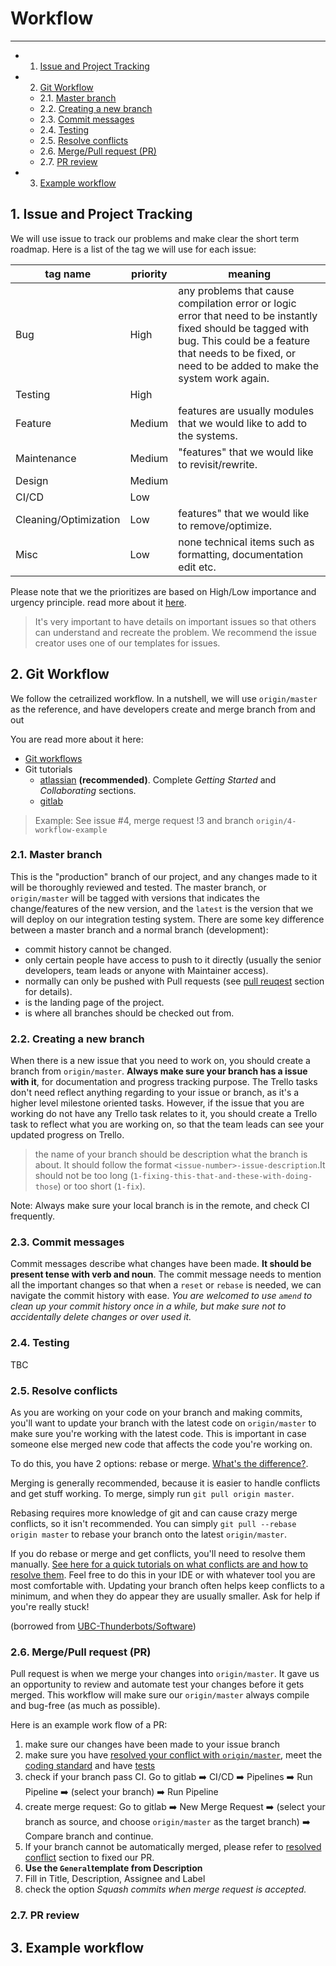 # Workflow

---

<!-- vscode-markdown-toc -->
* 1. [Issue and Project Tracking](#IssueandProjectTracking)
* 2. [Git Workflow](#GitWorkflow)
	* 2.1. [Master branch](#Masterbranch)
	* 2.2. [Creating a new branch](#Creatinganewbranch)
	* 2.3. [Commit messages](#Commitmessages)
	* 2.4. [Testing](#Testing)
	* 2.5. [Resolve conflicts](#Resolveconflicts)
	* 2.6. [Merge/Pull request (PR)](#MergePullrequestPR)
	* 2.7. [PR review](#PRreview)
* 3. [Example workflow](#Exampleworkflow)

<!-- vscode-markdown-toc-config
	numbering=true
	autoSave=true
	/vscode-markdown-toc-config -->
<!-- /vscode-markdown-toc -->


##  1. <a name='IssueandProjectTracking'></a>Issue and Project Tracking

We will use issue to track our problems and make clear the short term roadmap. Here is a list of the tag we will use for each issue:

| tag name              | priority | meaning                                                      |
| --------------------- | -------- | ------------------------------------------------------------ |
| Bug                   | High     | any problems that cause compilation error or logic error that need to be instantly fixed should be tagged with bug. This could be a feature that needs to be fixed, or need to be added to make the system work again. |
| Testing               | High     |                                                              |
| Feature               | Medium   | features are usually modules that we would like to add to the systems. |
| Maintenance           | Medium   | "features" that we would like to revisit/rewrite.            |
| Design                | Medium   |                                                              |
| CI/CD                 | Low      |                                                              |
| Cleaning/Optimization | Low      | features" that we would like to remove/optimize.             |
| Misc                  | Low      | none technical items such as formatting, documentation edit etc. |

Please note that we the prioritizes are based on High/Low importance and urgency principle. read more about it [here](https://www.mindtools.com/pages/article/newHTE_91.htm).

> It's very important to have details on important issues so that others can understand and recreate the problem. We recommend the issue creator uses one of our templates for issues. 



##  2. <a name='GitWorkflow'></a>Git Workflow

We follow the cetrailized workflow. In a nutshell, we will use `origin/master` as the reference, and have developers create and merge branch from and out 

You are read more about it here:

- [Git workflows](https://www.atlassian.com/git/tutorials/comparing-workflows#centralized-workflow)
- Git tutorials
  - [atlassian](https://www.atlassian.com/git/tutorials/comparing-workflows#centralized-workflow) **(recommended)**. Complete *Getting Started* and *Collaborating* sections.
  - [gitlab](https://docs.gitlab.com/ee/gitlab-basics/)

> Example: See issue #4, merge request !3 and branch `origin/4-workflow-example`

###  2.1. <a name='Masterbranch'></a>Master branch

This is the "production" branch of our project, and any changes made to it will be thoroughly reviewed and tested. The master branch, or `origin/master` will be tagged with versions that indicates the change/features of the new version, and the `latest` is the version that we will deploy on our integration testing system. There are some key difference between a master branch and a normal branch (development):

- commit history cannot be changed.
- only certain people have access to push to it directly (usually the senior developers, team leads or anyone with Maintainer access).
- normally can only be pushed with Pull requests (see [pull reuqest](#merge/pull-request) section for details).
- is the landing page of the project.
- is where all branches should be checked out from.

###  2.2. <a name='Creatinganewbranch'></a>Creating a new branch

When there is a new issue that you need to work on, you should create a branch from `origin/master`. **Always make sure your branch has a issue with it**, for documentation and progress tracking purpose. The Trello tasks don't need reflect anything regarding to your issue or branch, as it's a higher level milestone oriented tasks. However, if the issue that you are working do not have any Trello task relates to it, you should create a Trello task to reflect what you are working on, so that the team leads can see your updated progress on Trello.

> the name of your branch should be description what the branch is about. It should follow the format `<issue-number>-issue-description`.It should not be too long (`1-fixing-this-that-and-these-with-doing-those`) or too short (`1-fix`). 

Note: Always make sure your local branch is in the remote, and check CI frequently.

###  2.3. <a name='Commitmessages'></a>Commit messages

Commit messages describe what changes have been made. **It should be present tense with verb and noun**. The commit message needs to mention all the important changes so that when a `reset` or `rebase` is needed, we can navigate the commit history with ease. *You are welcomed to use `amend` to clean up your commit history once in a while, but make sure not to accidentally delete changes or over used it.*

###  2.4. <a name='Testing'></a>Testing

TBC

###  2.5. <a name='Resolveconflicts'></a>Resolve conflicts
As you are working on your code on your branch and making commits, you'll want to update your branch with the latest code on `origin/master` to make sure you're working with the latest code. This is important in case someone else merged new code that affects the code you're working on.

To do this, you have 2 options: rebase or merge. [What's the difference?](https://www.atlassian.com/git/tutorials/merging-vs-rebasing). 

Merging is generally recommended, because it is easier to handle conflicts and get stuff working. To merge, simply run `git pull origin master`.

Rebasing requires more knowledge of git and can cause crazy merge conflicts, so it isn't recommended. You can simply `git pull --rebase origin master` to rebase your branch onto the latest `origin/master`.

If you do rebase or merge and get conflicts, you'll need to resolve them manually. [See here for a quick tutorials on what conflicts are and how to resolve them](https://www.atlassian.com/git/tutorials/using-branches/merge-conflicts). Feel free to do this in your IDE or with whatever tool you are most comfortable with. Updating your branch often helps keep conflicts to a minimum, and when they do appear they are usually smaller. Ask for help if you're really stuck!

(borrowed from [UBC-Thunderbots/Software](https://github.com/UBC-Thunderbots/Software/blob/master/docs/workflow.md#updating-your-branch-and-resolving-conflicts))


###  2.6. <a name='MergePullrequestPR'></a>Merge/Pull request (PR)

Pull request is when we merge your changes into `origin/master`. It gave us an opportunity to review and automate test your changes before it gets merged. This workflow will make sure our `origin/master` always compile and bug-free (as much as possible).

Here is an example work flow of a PR:

1. make sure our changes have been made to your issue branch
2. make sure you have [resolved your conflict with `origin/master`](#resolve-conflict), meet the [coding standard](CODE_STANDARD.md) and have [tests](#Testing)
3. check if your branch pass CI. Go to gitlab :arrow_right: CI/CD :arrow_right: Pipelines :arrow_right: Run Pipeline :arrow_right: (select your branch) :arrow_right: Run Pipeline
4. create merge request: Go to gitlab :arrow_right: New Merge Request :arrow_right: (select your branch as source, and choose `origin/master` as the target branch) :arrow_right:  Compare branch and continue.
5. If your branch cannot be automatically merged, please refer to [resolved conflict](#resolve-conflict) section to fixed our PR.
6. **Use the `General`template from Description**
7. Fill in Title, Description, Assignee and Label
8. check the option *Squash commits when merge request is accepted.* 

###  2.7. <a name='PRreview'></a>PR review



##  3. <a name='Exampleworkflow'></a>Example workflow

